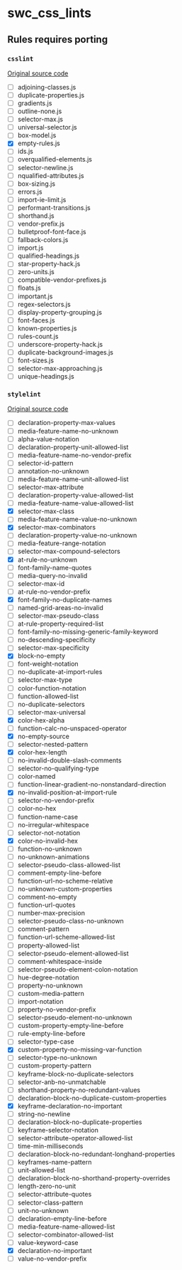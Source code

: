 # swc_css_lints

## Rules requires porting

### `csslint`

[Original source code](https://github.com/CSSLint/csslint/tree/49a748126ec0a6e4f6905a03c0eaece47ece04d3/src/rules)

-   [ ] adjoining-classes.js
-   [ ] duplicate-properties.js
-   [ ] gradients.js
-   [ ] outline-none.js
-   [ ] selector-max.js
-   [ ] universal-selector.js
-   [ ] box-model.js
-   [x] empty-rules.js
-   [ ] ids.js
-   [ ] overqualified-elements.js
-   [ ] selector-newline.js
-   [ ] nqualified-attributes.js
-   [ ] box-sizing.js
-   [ ] errors.js
-   [ ] import-ie-limit.js
-   [ ] performant-transitions.js
-   [ ] shorthand.js
-   [ ] vendor-prefix.js
-   [ ] bulletproof-font-face.js
-   [ ] fallback-colors.js
-   [ ] import.js
-   [ ] qualified-headings.js
-   [ ] star-property-hack.js
-   [ ] zero-units.js
-   [ ] compatible-vendor-prefixes.js
-   [ ] floats.js
-   [ ] important.js
-   [ ] regex-selectors.js
-   [ ] display-property-grouping.js
-   [ ] font-faces.js
-   [ ] known-properties.js
-   [ ] rules-count.js
-   [ ] underscore-property-hack.js
-   [ ] duplicate-background-images.js
-   [ ] font-sizes.js
-   [ ] selector-max-approaching.js
-   [ ] unique-headings.js

### `stylelint`

[Original source code](https://github.com/stylelint/stylelint/tree/e7e54941b9376bc63d5c7343c1d1ef56eb0ab04c/lib/rules)

-   [ ] declaration-property-max-values
-   [ ] media-feature-name-no-unknown
-   [ ] alpha-value-notation
-   [ ] declaration-property-unit-allowed-list
-   [ ] media-feature-name-no-vendor-prefix
-   [ ] selector-id-pattern
-   [ ] annotation-no-unknown
-   [ ] media-feature-name-unit-allowed-list
-   [ ] selector-max-attribute
-   [ ] declaration-property-value-allowed-list
-   [ ] media-feature-name-value-allowed-list
-   [x] selector-max-class
-   [ ] media-feature-name-value-no-unknown
-   [x] selector-max-combinators
-   [ ] declaration-property-value-no-unknown
-   [ ] media-feature-range-notation
-   [ ] selector-max-compound-selectors
-   [x] at-rule-no-unknown
-   [ ] font-family-name-quotes
-   [ ] media-query-no-invalid
-   [ ] selector-max-id
-   [ ] at-rule-no-vendor-prefix
-   [x] font-family-no-duplicate-names
-   [ ] named-grid-areas-no-invalid
-   [ ] selector-max-pseudo-class
-   [ ] at-rule-property-required-list
-   [ ] font-family-no-missing-generic-family-keyword
-   [ ] no-descending-specificity
-   [ ] selector-max-specificity
-   [x] block-no-empty
-   [ ] font-weight-notation
-   [ ] no-duplicate-at-import-rules
-   [ ] selector-max-type
-   [ ] color-function-notation
-   [ ] function-allowed-list
-   [ ] no-duplicate-selectors
-   [ ] selector-max-universal
-   [x] color-hex-alpha
-   [ ] function-calc-no-unspaced-operator
-   [x] no-empty-source
-   [ ] selector-nested-pattern
-   [x] color-hex-length
-   [ ] no-invalid-double-slash-comments
-   [ ] selector-no-qualifying-type
-   [ ] color-named
-   [ ] function-linear-gradient-no-nonstandard-direction
-   [x] no-invalid-position-at-import-rule
-   [ ] selector-no-vendor-prefix
-   [ ] color-no-hex
-   [ ] function-name-case
-   [ ] no-irregular-whitespace
-   [ ] selector-not-notation
-   [x] color-no-invalid-hex
-   [ ] function-no-unknown
-   [ ] no-unknown-animations
-   [ ] selector-pseudo-class-allowed-list
-   [ ] comment-empty-line-before
-   [ ] function-url-no-scheme-relative
-   [ ] no-unknown-custom-properties
-   [ ] comment-no-empty
-   [ ] function-url-quotes
-   [ ] number-max-precision
-   [ ] selector-pseudo-class-no-unknown
-   [ ] comment-pattern
-   [ ] function-url-scheme-allowed-list
-   [ ] property-allowed-list
-   [ ] selector-pseudo-element-allowed-list
-   [ ] comment-whitespace-inside
-   [ ] selector-pseudo-element-colon-notation
-   [ ] hue-degree-notation
-   [ ] property-no-unknown
-   [ ] custom-media-pattern
-   [ ] import-notation
-   [ ] property-no-vendor-prefix
-   [ ] selector-pseudo-element-no-unknown
-   [ ] custom-property-empty-line-before
-   [ ] rule-empty-line-before
-   [ ] selector-type-case
-   [x] custom-property-no-missing-var-function
-   [ ] selector-type-no-unknown
-   [ ] custom-property-pattern
-   [ ] keyframe-block-no-duplicate-selectors
-   [ ] selector-anb-no-unmatchable
-   [ ] shorthand-property-no-redundant-values
-   [ ] declaration-block-no-duplicate-custom-properties
-   [x] keyframe-declaration-no-important
-   [ ] string-no-newline
-   [ ] declaration-block-no-duplicate-properties
-   [ ] keyframe-selector-notation
-   [ ] selector-attribute-operator-allowed-list
-   [ ] time-min-milliseconds
-   [ ] declaration-block-no-redundant-longhand-properties
-   [ ] keyframes-name-pattern
-   [ ] unit-allowed-list
-   [ ] declaration-block-no-shorthand-property-overrides
-   [ ] length-zero-no-unit
-   [ ] selector-attribute-quotes
-   [ ] selector-class-pattern
-   [ ] unit-no-unknown
-   [ ] declaration-empty-line-before
-   [ ] media-feature-name-allowed-list
-   [ ] selector-combinator-allowed-list
-   [ ] value-keyword-case
-   [x] declaration-no-important
-   [ ] value-no-vendor-prefix
